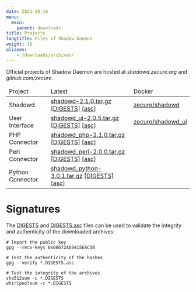 ```yaml
---
date: 2021-10-16
menu:
  main:
    parent: downloads
title: Projects
longtitle: Files of Shadow Daemon
weight: 10
aliases:
    - /downloads/archives/
---
```


Official projects of Shadow Daemon are hosted at *shadowd.zecure.org* and *github.com/zecure*.


<table class="table">
  <thead>
    <td>Project</td>
    <td>Latest</td>
    <td>Docker</td>
  </thead>
  <tbody>
    <tr>
      <td>Shadowd</td>
      <td>
        <a href="https://shadowd.zecure.org/files/shadowd-2.1.0.tar.gz">shadowd-2.1.0.tar.gz</a>
        <a href="https://shadowd.zecure.org/files/shadowd-2.1.0.tar.gz.DIGESTS" class="signature">[DIGESTS]</a>
        <a href="https://shadowd.zecure.org/files/shadowd-2.1.0.tar.gz.DIGESTS.asc" class="signature">[asc]</a>
      </td>
      <td>
        <a href="https://hub.docker.com/r/zecure/shadowd">zecure/shadowd</a>
      </td>
    </tr>
    <tr>
      <td>User Interface</td>
      <td>
        <a href="https://shadowd.zecure.org/files/shadowd_ui-2.0.5.tar.gz">shadowd_ui-2.0.5.tar.gz</a>
        <a href="https://shadowd.zecure.org/files/shadowd_ui-2.0.5.tar.gz.DIGESTS" class="signature">[DIGESTS]</a>
        <a href="https://shadowd.zecure.org/files/shadowd_ui-2.0.5.tar.gz.DIGESTS.asc" class="signature">[asc]</a>
      </td>
      <td>
        <a href="https://hub.docker.com/r/zecure/shadowd_ui">zecure/shadowd_ui</a>
      </td>
    </tr>
    <tr>
      <td>PHP Connector</td>
      <td>
        <a href="https://shadowd.zecure.org/files/shadowd_php-2.1.0.tar.gz">shadowd_php-2.1.0.tar.gz</a>
        <a href="https://shadowd.zecure.org/files/shadowd_php-2.1.0.tar.gz.DIGESTS" class="signature">[DIGESTS]</a>
        <a href="https://shadowd.zecure.org/files/shadowd_php-2.1.0.tar.gz.DIGESTS.asc" class="signature">[asc]</a>
      </td>
    </tr>
    <tr>
      <td>Perl Connector</td>
      <td>
        <a href="https://shadowd.zecure.org/files/shadowd_perl-2.0.0.tar.gz">shadowd_perl-2.0.0.tar.gz</a>
        <a href="https://shadowd.zecure.org/files/shadowd_perl-2.0.0.tar.gz.DIGESTS" class="signature">[DIGESTS]</a>
        <a href="https://shadowd.zecure.org/files/shadowd_perl-2.0.0.tar.gz.DIGESTS.asc" class="signature">[asc]</a>
      </td>
    </tr>
    <tr>
      <td>Python Connector</td>
      <td>
        <a href="https://shadowd.zecure.org/files/shadowd_python-3.0.1.tar.gz">shadowd_python-3.0.1.tar.gz</a>
        <a href="https://shadowd.zecure.org/files/shadowd_python-3.0.1.tar.gz.DIGESTS" class="signature">[DIGESTS]</a>
        <a href="https://shadowd.zecure.org/files/shadowd_python-3.0.1.tar.gz.DIGESTS.asc" class="signature">[asc]</a>
      </td>
    </tr>
  </tbody>
</table>

# Signatures

The [DIGESTS](http://en.wikipedia.org/wiki/Cryptographic_hash_function) and [DIGESTS.asc](https://en.wikipedia.org/wiki/Digital_signature) files can be used to validate the integrity and authenticity of the downloaded archives:

    # Import the public key
    gpg --recv-keys 0x08672A08415EAC5B
    
    # Test the authenticity of the hashes
    gpg --verify *.DIGESTS.asc
    
    # Test the integrity of the archives
    sha512sum -c *.DIGESTS
    whirlpoolsum -c *.DIGESTS
